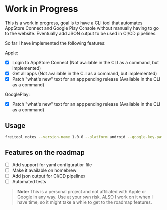 # Work in Progress

This is a work in progress, goal is to have a CLI tool that automates AppStore Connect and Google Play Console without manually having to go to the website. Eventually add JSON output to be used in CI/CD pipelines.

So far I have implemented the following features:

Apple:

- [x] Login to AppStore Connect (Not available in the CLI as a command, but implemented)
- [x] Get all apps (Not available in the CLI as a command, but implemented)
- [x] Patch "what's new" text for an app pending release (Available in the CLI as a command)

GooglePlay:

- [x] Patch "what's new" text for an app pending release (Available in the CLI as a command)

## Usage

```bash
freitool notes --version-name 1.0.0 --platform android --google-key-path /path/to/key.json --package-name com.example.app --message "Patched from CLI" --locale en-GB
```

## Features on the roadmap

- [ ] Add support for yaml configuration file
- [ ] Make it available on homebrew
- [ ] Add json output for CI/CD pipelines
- [ ] Automated tests

> **Note:** This is a personal project and not affiliated with Apple or Google in any way. Use at your own risk. ALSO I work on it when I have time, so it might take a while to get to the roadmap features.
